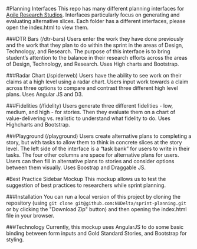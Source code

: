 #Planning Interfaces
This repo has many different planning interfaces for [Agile Research Studios](http://dtr.northwestern.edu/projects/dtr). Interfaces particularly focus on generating and evaluating alternative slices. Each folder has a different interfaces, please open the index.html to view them.

###DTR Bars (/dtr-bars)
Users enter the work they have done previously and the work that they plan to do within the sprint in the areas of Design, Technology, and Research. 
The purpose of this interface is to bring student’s attention to the balance in their research efforts across the areas of Design, Technology, and Research. Uses High charts and Bootstrap.

###Radar Chart (/spiderweb)
Users have the ability to see work on their claims at a high level using a radar chart. Users input work towards a claim across three options to compare and contrast three different high level plans. Uses Angular JS and D3.

###Fidelities (/fidelity)
Users generate three different fidelities - low, medium, and high - for stories. Then they evaluate them on a chart of value-delivering vs. realistic to understand what fidelity to do. Uses Highcharts and Bootstrap.


###Playground (/playground)
Users create alternative plans to completing a story, but with tasks to allow them to think in concrete slices at the story level. The left side of the interface is a “task bank” for users to write in their tasks. The four other columns are space for alternative plans for users. Users can then fill in alternative plans to stories and consider options between them visually. Uses Boostrap and Draggable JS.


#Best Practice Sidebar Mockup
This mockup allows us to test the suggestion of best practices to researchers while sprint planning.

###Installation
You can run a local version of this project by cloning the repository (using `git clone git@github.com:NUDelta/sprint-planning.git` or by clicking the "Download Zip" button) and then opening the index.html file in your browser. 

###Technology
Currently, this mockup uses AngularJS to do some basic binding between form inputs and Gold Standard Stories, and Bootstrap for styling.